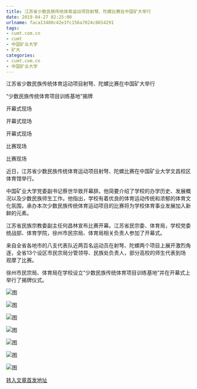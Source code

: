 ```yaml
---
title: 江苏省少数民族传统体育运动项目射弩、陀螺比赛在中国矿大举行
date: 2019-04-27 02:25:00
urlname: faca13480c42e3fc156a7024c8654291
tags: 
- cumt.com.cn
- cumt
- 中国矿业大学
- 矿大
categories:
- cumt.com.cn
- 中国矿业大学
---
```


江苏省少数民族传统体育运动项目射弩、陀螺比赛在中国矿大举行

“少数民族传统体育项目训练基地”揭牌

开幕式现场

开幕式现场

开幕式现场

比赛现场

比赛现场

近日，江苏省少数民族传统体育运动项目射弩、陀螺比赛在中国矿业大学文昌校区体育馆举行。

中国矿业大学党委副书记蔡世华致开幕辞。他简要介绍了学校的办学历史、发展概况以及少数民族师生工作。他指出，学校有着优良的体育运动传统和浓郁的体育文化氛围，承办本次少数民族传统体育运动项目的比赛将为学校体育事业发展加入新鲜的元素。

江苏省民族宗教委副主任何昌林宣布比赛开幕。江苏省民宗委、体育局，学校党委统战部、体育学院，徐州市民宗局、体育局相关负责人参加了开幕式。

来自全省各地市的八支代表队近两百名运动员在射弩、陀螺两个项目上展开激烈角逐，全省13个设区市民宗局分管领导、民族处负责人，部分高校的师生代表到场观摩了比赛。

徐州市民宗局、体育局在学校设立“少数民族传统体育项目训练基地”并在开幕式上举行了揭牌仪式。

![图](http://xwzx.cumt.edu.cn/_upload/article/images/01/76/5bb97a13495795a765f8aec0ff62/fae082fe-7020-42d5-a086-d79d48beea4b.jpg)

![图](http://xwzx.cumt.edu.cn/_upload/article/images/01/76/5bb97a13495795a765f8aec0ff62/64dabf1a-60f1-4acd-a9a5-69577cdc5850.jpg)

![图](http://xwzx.cumt.edu.cn/_upload/article/images/01/76/5bb97a13495795a765f8aec0ff62/d6297130-f4e5-447c-8fb6-dc206da2b3fa.jpg)

![图](http://xwzx.cumt.edu.cn/_upload/article/images/01/76/5bb97a13495795a765f8aec0ff62/63b75a53-5897-4e32-a792-cc1b3765dac2.jpg)

![图](http://xwzx.cumt.edu.cn/_upload/article/images/01/76/5bb97a13495795a765f8aec0ff62/2ad95839-0546-4bba-8279-b590b2c7c8a5.jpg)

![图](http://xwzx.cumt.edu.cn/_upload/article/images/01/76/5bb97a13495795a765f8aec0ff62/7d68cfc3-62fd-4d2c-9206-904c301c2e20.jpg)

![图](http://xwzx.cumt.edu.cn/_upload/article/images/01/76/5bb97a13495795a765f8aec0ff62/51a656a9-2330-4cee-912a-7e9d55c5f87e.jpg)

[转入文章首发地址](http://xwzx.cumt.edu.cn/e4/fa/c513a517370/page.htm)